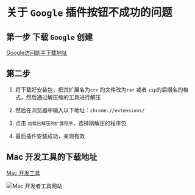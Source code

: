 # 关于 `Google` 插件按钮不成功的问题

## 第一步 下载 `Google` 创建

[Google访问助手下载地址](http://chromecj.com/productivity/2018-12/1695/download.html)

## 第二步

1. 将下载好安装包，把其扩展名为`crx` 的文件改为`rar` 或者 `zip`的后缀名的格式，然后通过解压缩的工具进行解压

2. 然后在浏览器中输入以下地址：`chrome://extensions/`

3. 点击 `加载已解压的扩展程序`，选择刚解压的程序包

4. 最后插件安装成功，亲测有效



## Mac 开发工具的下载地址

[Mac 开发工具](https://xclient.info/?t=471015245ab2744d6156411d5d92cffba996ad2d)

![Mac 开发者工具网站](https://github.com/yjn2015/developer-tools/blob/master/img/mac-tools.png)


